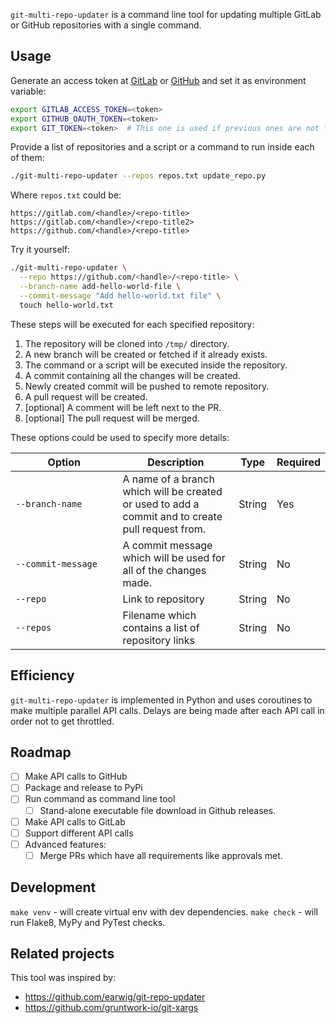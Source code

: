 `git-multi-repo-updater` is a command line tool for updating multiple GitLab or GitHub repositories with a single command.

## Usage
Generate an access token at [GitLab](https://gitlab.com/-/profile/personal_access_tokens)
or [GitHub](https://github.com/settings/tokens)
and set it as environment variable:

```bash
export GITLAB_ACCESS_TOKEN=<token>
export GITHUB_OAUTH_TOKEN=<token>
export GIT_TOKEN=<token>  # This one is used if previous ones are not found
```

Provide a list of repositories and a script or a command to run inside each of them:

```bash
./git-multi-repo-updater --repos repos.txt update_repo.py
```

Where `repos.txt` could be:
```
https://gitlab.com/<handle>/<repo-title>
https://gitlab.com/<handle>/<repo-title2>
https://github.com/<handle>/<repo-title>
```

Try it yourself:

```bash
./git-multi-repo-updater \
  --repo https://github.com/<handle>/<repo-title> \
  --branch-name add-hello-world-file \
  --commit-message "Add hello-world.txt file" \
  touch hello-world.txt
```

These steps will be executed for each specified repository:
1. The repository will be cloned into `/tmp/` directory.
2. A new branch will be created or fetched if it already exists.
3. The command or a script will be executed inside the repository.
4. A commit containing all the changes will be created.
5. Newly created commit will be pushed to remote repository.
6. A pull request will be created.
7. [optional] A comment will be left next to the PR.
8. [optional] The pull request will be merged.


These options could be used to specify more details:

| &nbsp;&nbsp;&nbsp;&nbsp;&nbsp;&nbsp;&nbsp;&nbsp;&nbsp;&nbsp;&nbsp;&nbsp;Option&nbsp;&nbsp;&nbsp;&nbsp;&nbsp;&nbsp;&nbsp;&nbsp;&nbsp;&nbsp;&nbsp;&nbsp; | Description | Type | Required |
| ---------------- | ----------- | ---- | -------- |
| `--branch-name`    | A name of a branch which will be created or used to add a commit and to create pull request from. | String | Yes |
| `--commit-message` | A commit message which will be used for all of the changes made.  | String | No |
| `--repo`           | Link to repository | String | No |
| `--repos`          | Filename which contains a list of repository links | String | No |

## Efficiency
`git-multi-repo-updater` is implemented in Python and uses coroutines to make multiple parallel API calls. Delays are being made after each API call in order not to get throttled.

## Roadmap
- [ ] Make API calls to GitHub
- [ ] Package and release to PyPi
- [ ] Run command as command line tool
    - [ ] Stand-alone executable file download in Github releases.
- [ ] Make API calls to GitLab
- [ ] Support different API calls
- [ ] Advanced features:
    - [ ] Merge PRs which have all requirements like approvals met.

## Development
`make venv` - will create virtual env with dev dependencies.
`make check` - will run Flake8, MyPy and PyTest checks.

## Related projects
This tool was inspired by:
- https://github.com/earwig/git-repo-updater
- https://github.com/gruntwork-io/git-xargs
